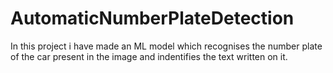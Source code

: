 # AutomaticNumberPlateDetection
In this project i have made an ML model which recognises the number plate of the car present in the image and indentifies the text written on it.
